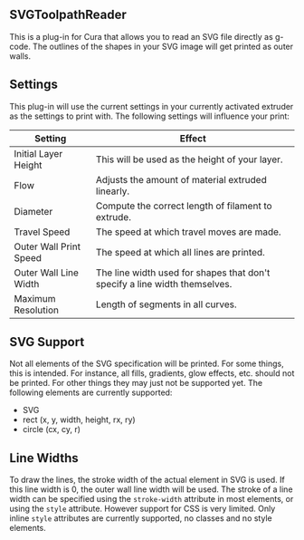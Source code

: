 SVGToolpathReader
-----------------
This is a plug-in for Cura that allows you to read an SVG file directly as g-code. The outlines of the shapes in your SVG image will get printed as outer walls.

Settings
--------
This plug-in will use the current settings in your currently activated extruder as the settings to print with. The following settings will influence your print:

| Setting                | Effect                                                                     |
| -----------------------|----------------------------------------------------------------------------|
| Initial Layer Height   | This will be used as the height of your layer.                             |
| Flow                   | Adjusts the amount of material extruded linearly.                          |
| Diameter               | Compute the correct length of filament to extrude.                         |
| Travel Speed           | The speed at which travel moves are made.                                  |
| Outer Wall Print Speed | The speed at which all lines are printed.                                  |
| Outer Wall Line Width  | The line width used for shapes that don't specify a line width themselves. |
| Maximum Resolution     | Length of segments in all curves.                                          |

SVG Support
-----------
Not all elements of the SVG specification will be printed. For some things, this is intended. For instance, all fills, gradients, glow effects, etc. should not be printed. For other things they may just not be supported yet. The following elements are currently supported:
* SVG
* rect (x, y, width, height, rx, ry)
* circle (cx, cy, r)

Line Widths
-----------
To draw the lines, the stroke width of the actual element in SVG is used. If this line width is 0, the outer wall line width will be used. The stroke of a line width can be specified using the `stroke-width` attribute in most elements, or using the `style` attribute. However support for CSS is very limited. Only inline `style` attributes are currently supported, no classes and no style elements.